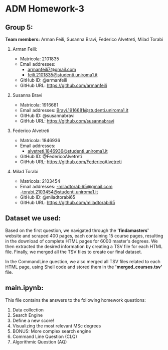 # ADM Homework-3
## Group 5:
**Team members:** Arman Feili, Susanna Bravi, Federico Alvetreti, Milad Torabi

1) Arman Feili:
   - Matricola: 2101835
   - Email addresses:
        - armanfeili7@gmail.com
        - feili.2101835@studenti.uniroma1.it
   - GitHub ID: @armanfeili
   - GitHub URL: https://github.com/armanfeili

2) Susanna Bravi
   - Matricola: 1916681
   - Email addresses:
   Bravi.1916681@studenti.uniroma1.it
   - GitHub ID: @susannabravi
   - GitHub URL: https://github.com/susannabravi

3) Federico Alvetreti
   - Matricola: 1846936
   - Email addresses:
        - alvetreti.1846936@studenti.uniroma1.it
   - GitHub ID: @FedericoAlvetreti
   - GitHub URL: https://github.com/FedericoAlvetreti

4) Milad Torabi
   - Matricola: 2103454
   - Email addresses:
        -miladtorabi65@gmail.com     
        -torabi.2103454@studenti.uniroma1.it
   - GitHub ID: @miladtorabi65
   - GitHub URL: https://github.com/miladtorabi65

## Dataset we used:
Based on the first question, we navigated through the **'findamasters'** website and scraped 400 pages, each containing 15 course pages, resulting in the download of complete HTML pages for 6000 master's degrees. We then extracted the desired information by creating a TSV file for each HTML file. Finally, we merged all the TSV files to create our final dataset.

In the CommandLine question, we also merged all TSV files related to each HTML page, using Shell code and stored them in the **'merged_courses.tsv'** file.

## main.ipynb:
This file contains the answers to the following homework questions:
1. Data collection
2. Search Engine
3. Define a new score!
4. Visualizing the most relevant MSc degrees
5. BONUS: More complex search engine
6. Command Line Question (CLQ)
7. Algorithmic Question (AQ)

